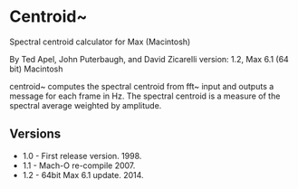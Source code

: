 # Centroid~ #

Spectral centroid calculator for Max (Macintosh)

By Ted Apel, John Puterbaugh, and David Zicarelli
version: 1.2, Max 6.1 (64 bit) Macintosh

centroid~ computes the spectral centroid from fft~ input and outputs a message for each frame in Hz. The spectral centroid is a measure of the spectral average weighted by amplitude. 

## Versions ##

* 1.0 - First release version. 1998.
* 1.1 - Mach-O re-compile 2007.
* 1.2 - 64bit Max 6.1 update. 2014.
